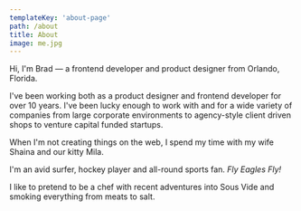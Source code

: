 ```yaml
---
templateKey: 'about-page'
path: /about
title: About
image: me.jpg
---
```


Hi, I'm Brad — a frontend developer and product designer from Orlando, Florida.

I've been working both as a product designer and frontend developer for over 10 years. I've been lucky enough to work with and for a wide variety of companies from large corporate environments to agency-style client driven shops to venture capital funded startups.

When I'm not creating things on the web, I spend my time with my wife Shaina and our kitty Mila.

I'm an avid surfer, hockey player and all-round sports fan. _Fly Eagles Fly!_

I like to pretend to be a chef with recent adventures into Sous Vide and smoking everything from meats to salt.
